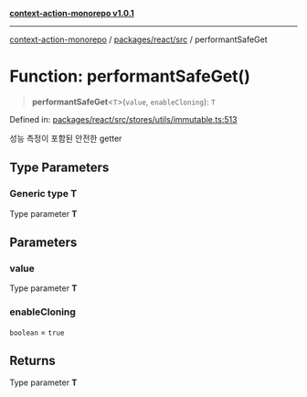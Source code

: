 [**context-action-monorepo v1.0.1**](../../../../README.md)

***

[context-action-monorepo](../../../../README.md) / [packages/react/src](../README.md) / performantSafeGet

# Function: performantSafeGet()

> **performantSafeGet**&lt;`T`&gt;(`value`, `enableCloning`): `T`

Defined in: [packages/react/src/stores/utils/immutable.ts:513](https://github.com/mineclover/context-action/blob/cd08d4e3b87a65a1296f2b120f18fcabd78f2914/packages/react/src/stores/utils/immutable.ts#L513)

성능 측정이 포함된 안전한 getter

## Type Parameters

### Generic type T

Type parameter **T**

## Parameters

### value

Type parameter **T**

### enableCloning

`boolean` = `true`

## Returns

Type parameter **T**
